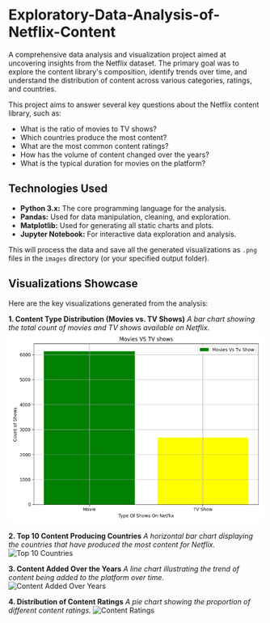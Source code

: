 # Exploratory-Data-Analysis-of-Netflix-Content
A comprehensive data analysis and visualization project aimed at uncovering insights from the Netflix dataset. The primary goal was to explore the content library's composition, identify trends over time, and understand the distribution of content across various categories, ratings, and countries.

This project aims to answer several key questions about the Netflix content library, such as:
- What is the ratio of movies to TV shows?
- Which countries produce the most content?
- What are the most common content ratings?
- How has the volume of content changed over the years?
- What is the typical duration for movies on the platform?

## Technologies Used

- **Python 3.x:** The core programming language for the analysis.
- **Pandas:** Used for data manipulation, cleaning, and exploration.
- **Matplotlib:** Used for generating all static charts and plots.
- **Jupyter Notebook:** For interactive data exploration and analysis.

This will process the data and save all the generated visualizations as `.png` files in the `images` directory (or your specified output folder).

## Visualizations Showcase

Here are the key visualizations generated from the analysis:

**1. Content Type Distribution (Movies vs. TV Shows)**
*A bar chart showing the total count of movies and TV shows available on Netflix.*
![Movies vs TV Shows](./Movies_vs_Tvshows.png)

**2. Top 10 Content Producing Countries**
*A horizontal bar chart displaying the countries that have produced the most content for Netflix.*
![Top 10 Countries](./images/Top_10_countries.png)

**3. Content Added Over the Years**
*A line chart illustrating the trend of content being added to the platform over time.*
![Content Added Over Years](./images/Year_vs_movies_release.png)

**4. Distribution of Content Ratings**
*A pie chart showing the proportion of different content ratings.*
![Content Ratings](./images/Ratings.png)

